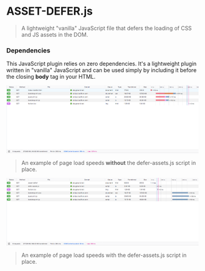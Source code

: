 # ASSET-DEFER.js
> A lightweight "vanilla" JavaScript file that defers the loading of CSS and JS assets in the DOM.

### Dependencies
This JavaScript plugin relies on zero dependencies. It's a lightweight plugin written in "vanilla" JavaScript and can be used simply by including it before the closing **body** tag in your HTML.

![Page load speeds without the defer-assets.js script](https://raw.githubusercontent.com/sebastian-inman-design/defer-assets.js/master/example-without-defer.png)
> An example of page load speeds **without** the defer-assets.js script in place.

![Page load speeds with the defer-assets.js script](https://raw.githubusercontent.com/sebastian-inman-design/defer-assets.js/master/example-with-defer.png)
> An example of page load speeds with the defer-assets.js script in place.
